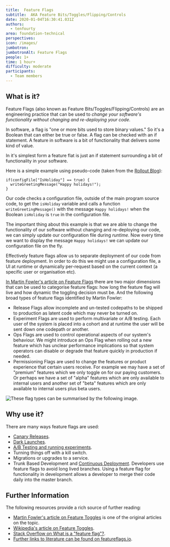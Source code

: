 ```yaml
---
title:  Feature Flags
subtitle:  AKA Feature Bits/Toggles/Flipping/Controls
date: 2020-01-04T16:30:41.031Z
authors:
  - tenfourty
area: foundation-technical
perspectives:
icon: /images/
jumbotron: 
jumbotronAlt: Feature Flags 
people: 1+
time: 1 hour+
difficulty: moderate
participants:
  - Team members
---
```

## What is it?

Feature Flags (also known as Feature Bits/Toggles/Flipping/Controls) are an engineering practice that can be used to _change your software's functionality without changing and re-deploying your code_.

In software, a flag is "one or more bits used to store binary values." So it's a Boolean that can either be true or false. A flag can be checked with an if statement. A feature in software is a bit of functionality that delivers some kind of value.

In it's simplest form a feature flat is just an if statement surrounding a bit of functionality in your software.

Here is a simple example using pseudo-code (taken from the [Rollout Blog](https://rollout.io/blog/ultimate-feature-flag-guide/)):

```
if(configFile["IsHoliday"] == true) {
  writeGreetingMessage("Happy holidays!");
}
```

Our code checks a configuration file, outside of the main program source code, to get the `isHoliday` variable and calls a function `writeGreetingMessage()` with the message `Happy holidays!` when the Boolean `isHoliday` is `true` in the configuration file.

The important thing about this example is that we are able to change the functionality of our software without changing and re-deploying our code, we can simply update our configuration file during _runtime_. Now every time we want to display the message `Happy holidays!` we can update our configuration file on the fly.

Effectively feature flags allow us to separate deployment of our code from feature deployment. In order to do this we might use a configuration file, a UI at runtime or dynamically per-request based on the current context (a specific user or organisation etc).

[In Martin Fowler's article on Feature Flags]() there are two major dimensions that can be used to categorise feature flags: how long the feature flag will live and how dynamic the toggling decision must be. And the following broad types of feature flags identified by Martin Fowler:
- Release Flags allow incomplete and un-tested codepaths to be shipped to production as latent code which may never be turned on.
- Experiment Flags are used to perform multivariate or A/B testing. Each user of the system is placed into a cohort and at runtime the user will be sent down one codepath or another.
- Ops Flags are used to control operational aspects of our system's behaviour. We might introduce an Ops Flag when rolling out a new feature which has unclear performance implications so that system operators can disable or degrade that feature quickly in production if needed.
- Permissioning Flags are used to change the features or product experience that certain users receive. For example we may have a set of "premium" features which we only toggle on for our paying customers. Or perhaps we have a set of "alpha" features which are only available to internal users and another set of "beta" features which are only available to internal users plus beta users.

![These flag types can be summarised by the following image.](/images/fowler_feature_toggles.png "Feature Toggles categorised by longevity and dynamism")

## Why use it?

There are many ways feature flags are used:
- [Canary Releases](/practice/canary-release/).
- [Dark Launches](/practice/dark-launches/).
- [A/B Testing and running experiments](/practice/split-testing-a-b-testing/).
- Turning things off with a kill switch.
- Migrations or upgrades to a service.
- Trunk Based Development and [Continuous Deployment](/practice/continuous-deployment/). Developers use feature flags to avoid long lived branches. Using a feature flag for functionality in development allows a developer to merge their code daily into the master branch.

## Further Information

The following resources provide a rich source of further reading:
- [Martin Fowler's article on Feature Toggles](https://www.martinfowler.com/articles/feature-toggles.html) is one of the original articles on the topic.
- [Wikipedia's article on Feature Toggles](https://en.wikipedia.org/wiki/Feature_toggle).
- [Stack Overflow on What is a "feature flag"?](https://stackoverflow.com/questions/7707383/what-is-a-feature-flag).
- [Further links to literature can be found on featureflags.io](https://featureflags.io/literature/).